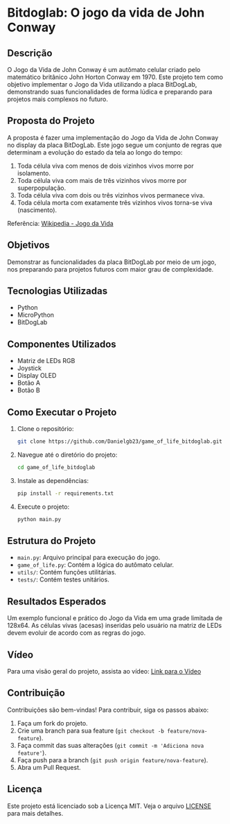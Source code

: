 # Bitdoglab: O jogo da vida de John Conway

## Descrição
O Jogo da Vida de John Conway é um autômato celular criado pelo matemático britânico John Horton Conway em 1970. Este projeto tem como objetivo implementar o Jogo da Vida utilizando a placa BitDogLab, demonstrando suas funcionalidades de forma lúdica e preparando para projetos mais complexos no futuro.

## Proposta do Projeto
A proposta é fazer uma implementação do Jogo da Vida de John Conway no display da placa BitDogLab. Este jogo segue um conjunto de regras que determinam a evolução do estado da tela ao longo do tempo:
1. Toda célula viva com menos de dois vizinhos vivos morre por isolamento.
2. Toda célula viva com mais de três vizinhos vivos morre por superpopulação.
3. Toda célula viva com dois ou três vizinhos vivos permanece viva.
4. Toda célula morta com exatamente três vizinhos vivos torna-se viva (nascimento).

Referência: [Wikipedia - Jogo da Vida](https://pt.wikipedia.org/wiki/Jogo_da_vida)

## Objetivos
Demonstrar as funcionalidades da placa BitDogLab por meio de um jogo, nos preparando para projetos futuros com maior grau de complexidade.

## Tecnologias Utilizadas
- Python
- MicroPython
- BitDogLab

## Componentes Utilizados
- Matriz de LEDs RGB
- Joystick
- Display OLED
- Botão A
- Botão B

## Como Executar o Projeto
1. Clone o repositório:
   ```sh
   git clone https://github.com/Danielgb23/game_of_life_bitdoglab.git
   ```
2. Navegue até o diretório do projeto:
   ```sh
   cd game_of_life_bitdoglab
   ```
3. Instale as dependências:
   ```sh
   pip install -r requirements.txt
   ```
4. Execute o projeto:
   ```sh
   python main.py
   ```

## Estrutura do Projeto
- `main.py`: Arquivo principal para execução do jogo.
- `game_of_life.py`: Contém a lógica do autômato celular.
- `utils/`: Contém funções utilitárias.
- `tests/`: Contém testes unitários.

## Resultados Esperados
Um exemplo funcional e prático do Jogo da Vida em uma grade limitada de 128x64. As células vivas (acesas) inseridas pelo usuário na matriz de LEDs devem evoluir de acordo com as regras do jogo.

## Vídeo
Para uma visão geral do projeto, assista ao vídeo: [Link para o Vídeo](https://youtu.be/jUXryB5bY1Y)

## Contribuição
Contribuições são bem-vindas! Para contribuir, siga os passos abaixo:
1. Faça um fork do projeto.
2. Crie uma branch para sua feature (`git checkout -b feature/nova-feature`).
3. Faça commit das suas alterações (`git commit -m 'Adiciona nova feature'`).
4. Faça push para a branch (`git push origin feature/nova-feature`).
5. Abra um Pull Request.

## Licença
Este projeto está licenciado sob a Licença MIT. Veja o arquivo [LICENSE](LICENSE) para mais detalhes.

